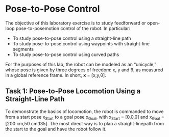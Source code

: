 # Pose-to-Pose Control

The objective of this laboratory exercise is to study feedforward or open-loop pose-to-posemotion control of the robot. In particular:

* To study pose-to-pose control using a straight-line path
* To study pose-to-pose control using waypoints with straight-line segments
* To study pose-to-pose control using curved paths

For the purposes of this lab, the robot can be modeled as an “unicycle,” whose pose is given by three degrees of freedom: x, y and θ, as measured in a global reference frame. In short, **x** = [x,y,θ].

## Task 1: Pose-to-Pose Locomotion Using a Straight-Line Path
To demonstrate the basics of locomotion, the robot is commanded to move from a start pose x<sub>Start</sub> to a goal pose x<sub>Goal</sub>, with x<sub>Start</sub> = [0,0,0] and x<sub>Goal</sub> = [200 cm,50 cm,135]. The most direct way is to plan a straight-linepath from the start to the goal and have the robot follow it.
